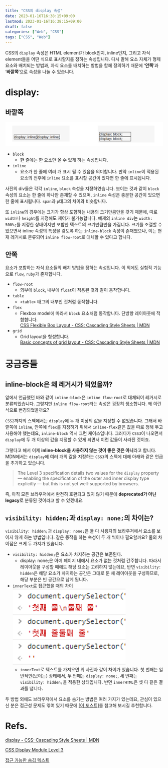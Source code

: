 ```yaml
---
title: "CSS의 display 속성"
date: 2023-01-16T16:38:15+09:00
lastmod: 2023-01-16T16:38:15+09:00
draft: false
categories: ["Web", "CSS"]
tags: ["CSS", "Web"]
---
```


CSS의 `display` 속성은 HTML element가 block인지, inline인지, 그리고 자식 element들을 어떤 식으로 표시할지를 정하는 속성입니다. 다시 말해 요소 자체가 형제 요소와 배치되는 방법과, 자식 요소를 배치하는 방법을 함께 정의하기 때문에 ‘**안쪽**’과 ‘**바깥쪽**’으로 속성을 나눌 수 있습니다.

# display:

## 바깥쪽

![Untitled](/image/post/2023/01/css-display/01.png)

- `block`
  - 한 줄에는 한 요소만 올 수 있게 하는 속성입니다.
- `inline`
  - 요소가 한 줄에 여러 개 표시 될 수 있음을 의미합니다. 만약 `inline`이 적용된 요소의 전후에 `inline` 요소를 표시할 공간이 있다면 한 줄에 표시됩니다.

사진의 div들은 각각 `inline`, `block` 속성을 지정하였습니다. 보이는 것과 같이 `block` 속성의 요소는 한 줄에 하나만 존재할 수 있으며, `inline` 속성은 충분한 공간이 있으면 한 줄에 표시됩니다. `span`과 `p`태그의 차이와 비슷합니다.

또 `inline`의 경우에는 크기가 항상 포함하는 내용의 크기만큼만을 갖기 때문에, 따로 `width`나 `height`를 지정해도 제어가 불가능합니다. 예제의 `inline div`는 `width: 500%;`를 지정한 상태이지만 포함한 텍스트의 크기만큼만을 가집니다. 크기를 조절할 수 있으면서 inline 속성의 특성을 갖도록 하는 `inline-block` 속성이 존재했으나, 이는 현재 레거시로 분류되어 `inline flow-root`로 대체할 수 있다고 합니다.

## 안쪽

요소가 포함하는 자식 요소들의 배치 방법을 정하는 속성입니다. 이 외에도 실험적 기능으로 `flow`, `ruby`가 존재합니다.

- `flow-root`
  - 외부에 `block`, 내부에 `float`이 적용된 것과 같이 동작합니다.
- `table`
  - `<table>` 태그의 내부인 것처럼 동작합니다.
- `flex`
  - Flexbox model에 따라서 `block` 요소처럼 동작합니다. 단방향 레이아웃에 적합합니다.  
    [CSS Flexible Box Layout - CSS: Cascading Style Sheets | MDN](https://developer.mozilla.org/ko/docs/Web/CSS/CSS_Flexible_Box_Layout)
- `grid`
  - Grid layout을 형성합니다.  
    [Basic concepts of grid layout - CSS: Cascading Style Sheets | MDN](https://developer.mozilla.org/ko/docs/Web/CSS/CSS_Grid_Layout/Basic_concepts_of_grid_layout)

# 궁금증들

## inline-block은 왜 레거시가 되었을까?

앞에서 언급했던 바와 같이 `inline-block`은 `inline flow-root`로 대체되어 레거시로 분류되었습니다. 그렇지만 `inline flow-root`라는 속성은 굉장히 생소합니다. 왜 이런 식으로 변경되었을까요?

`CSS2`까지의 스펙에서는 `display`에 두 개 이상의 값을 지정할 수 없었습니다. 그래서 바깥쪽에 `inline`, 안쪽에 `flex`를 지정하기 위해서 `inline-flex`같은 값을 따로 정해 두고 사용해야 했는데요, `inline-block` 역시 그런 케이스입니다. 그러다가 `CSS3`이 나오면서 `display`에 두 개 이상의 값을 지정할 수 있게 되면서 이런 값들이 사라진 것이죠.

그렇다고 해서 이제 **inline-block을 사용하지 않는 것이 좋은 것은 아니**라고 합니다. MDN에서는 `display`에 여러 개의 값을 지정하는 `CSS3`의 스펙에 대해 아래와 같은 언급을 추가하고 있습니다.

> The Level 3 specification details two values for the `display` property — enabling the specification of the outer and inner display type explicitly — but this is not yet well-supported by browsers.

즉, 아직 모든 브라우저에서 완전히 호환되고 있지 않기 때문에 **deprecated가 아닌 legacy**로 분류된 것이라고 할 수 있겠네요.

## `visibility: hidden;`과 `display: none;`의 차이는?

`visibility: hidden;`과 `display: none;`은 둘 다 사용자의 브라우저에서 요소를 보이지 않게 하는 방법입니다. 같은 동작을 하는 속성이 두 개 씩이나 필요할까요? 둘의 차이점은 크게 두 가지가 있습니다.

- `visibility: hidden;`은 요소가 차지하는 공간은 보존된다.
  - display: none;은 아예 페이지 내에서 요소가 없는 것처럼 간주합니다. 따라서 레이아웃을 구성할 때에도 해당 요소는 고려하지 않는데요, 반면 `visibility: hidden`은 해당 요소가 차지하는 공간은 그대로 둔 채 레이아웃을 구성하므로, 해당 부분은 빈 공간으로 남게 됩니다.
- `innerText`로 접근했을 때의 차이  
  ![Untitled](/image/post/2023/01/css-display/02.png)
  - `innerText`로 텍스트를 가져오면 위 사진과 같이 차이가 있습니다. 첫 번째는 일반적인(보이는) 상태에서, 두 번째는 `display: none;`, 세 번째는 `visibility: hidden;`을 적용한 상태입니다. 반면 `innerHTML`은 셋 다 같은 결과를 냅니다.

두 방법 외에도 브라우저에서 요소를 숨기는 방법은 여러 가지가 있는데요, 관심이 있으신 분은 접근성 문제도 엮여 있기 때문에 [[이 포스트]](https://mulder21c.github.io/2019/03/22/screen-hide-text/)를 참고해 보시길 추천합니다.

# Refs.

[display - CSS: Cascading Style Sheets | MDN](https://developer.mozilla.org/ko/docs/Web/CSS/display)

[CSS Display Module Level 3](https://www.w3.org/TR/css-display-3/)

[접근 가능한 숨김 텍스트](https://mulder21c.github.io/2019/03/22/screen-hide-text/)
